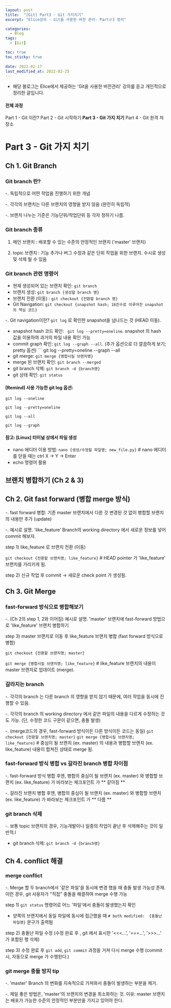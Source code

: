 ```yaml
---
layout: post
title:  "[Git] Part3 - Git 가지치기"
excerpt: "Elice강의 - Git을 사용한 버전 관리- Partㄹ3 정리"

categories:
  - Blog
tags:
  - [Git]

toc: true
toc_sticky: true
 
date: 2022-02-17
last_modified_at: 2022-02-25
---
```


* 해당 블로그는 Elice에서 제공하는 'Git을 사용한 버전관리' 강의를 듣고 개인적으로 정리한 글입니다.

#### 전체 과정
Part 1 - Git 이란?
Part 2 - Git 시작하기
**Part 3 - Git 가지 치기**
Part 4 - Git 원격 저장소  

# Part 3 - Git 가지 치기
## Ch 1. Git Branch
### Git branch 란? 
-. 독립적으로 어떤 작업을 진행하기 위한 개념

-. 각각의 브랜치는 다른 브랜치의 영향을 받지 않음 (완전히 독립적)

-. 브랜치 나누는 기준은 기능단위/작업단위 등 각자 정하기 나름.

### Git branch 종류
1) 메인 브랜치 : 배포할 수 있는 수준의 안정적인 브랜치 ('master' 브랜치)

2) topic 브랜치 : 기능 추가나 버그 수정과 같은 단위 작업을 위한 브랜치. 수시로 생성 및 삭제 될 수 있음

### Git branch 관련 명령어 
* 현재 생성되어 있는 브랜치 확인: ```git branch```
* 브랜치 생성: ```git branch {생성할 branch 명}```
* 브랜치 전환 (이동)  : ```git checkout {전환할 branch 명}```
* Git Navigation: ```git checkout {snapshot hash; 16진수로 이루어진 snapshot의 핵심 코드}``` 

-. Git navigation이란? ```git log``` 로 확인한 snapshot을 넘나드는 것 (HEAD 이동).

* snapshot hash 코드 확인: ``` git log --pretty=oneline```. snapshot 의 hash 값을 이용하여 과거의 파일 내용 확인 가능
* commit graph 확인: ``` git log --graph --all ```.  (추가 옵션으로 더 깔끔하게 보기; pretty 옵션) ``` git log --pretty=oneline --graph --all
* git merge: ``` git merge {병합시킬 브랜치명} ```
* merge 된 브랜치 확인: ``` git branch --merged ```
* git branch 삭제: ``` git branch -d {branch명} ```
* git 상태 확인: ``` git status ```

#### [Remind] 사용 가능한 git log 옵션: 

``` git log --oneline ``` 

``` git log --pretty=oneline ```

``` git log --all ```

``` git log --graph ```

#### 참고:  [Linux] 터미널 상에서 파일 생성
* nano 에디터 이용 방법: ``` nano {생성/수정할 파일명; new_file.py} ``` # nano 에디터를 닫을 때는 ctrl X -> Y -> Enter
* echo 명령어 활용


## 브랜치 병합하기 (Ch 2 & 3)
## Ch 2. Git fast forward (병합 merge 방식)
-. fast forward 병합: 기존 master 브랜치에서 다른 것 변경된 것 없이 병합할 브랜치의 내용만 추가 (update)  

-. 예시로 설명. 'like_feature' Branch의 working directory 에서 새로운 정보를 넣어 commit  해보자.

step 1) like_feature 로 브랜치 전환 (이동)

``` git checkout {전환할 브랜치명; like_feature} ``` # HEAD pointer 가 'like_feature' 브랜치를 가리키게 됨.

step 2) 신규 작업 후 commit -> 새로운 check point 가 생성됨.


## Ch 3. Git Merge 
### fast-forward 방식으로 병합해보기
-. (Ch 2의 step 1, 2와 이어짐) 예시로 설명. 'master' 브랜치에 fast-forward 방법으로 'like_feature' 브랜치 병합하기 

step 3) master 브랜치로 이동 후 like_feature 브랜치 병합 (fast forward 방식으로 병합)

``` git checkout {전환할 브랜치명; master} ```

``` git merge {병합시킬 브랜치명; like_feature} ``` # like_feature 브랜치의 내용이 master 브랜치로 업데이트 (merge).  

### 갈라지는 branch
-. 각각의 branch 는 다른 branch 의 영향을 받지 않기 때문에, 여러 작업을 동시에 진행할 수 있음.

-. 각각의 branch 의 working directory 에서 같은 파일의 내용을 다르게 수정하는 것도 가능. (단, 수정한 코드 구문이 같으면, 충돌 발생)

-. (merge코드의 경우, fast-forward 방식이든 다른 방식이든 코드는 동일) ``` git checkout {전환할 브랜치명; master} ``` ``` git merge {병합시킬 브랜치명; like_feature} ``` # 중심이 될 브랜치 (ex. master) 의 내용과 병합할 브랜치 (ex. like_feature) 내용이 합쳐진 상태로 merge 됨.

### fast-forward 방식 병합 vs 갈라진 branch 병합 차이점
-. fast-forward 방식 병합 후엔, 병합의 중심이 될 브랜치 (ex. master) 와 병합할 브랜치 (ex. like_feature) 가 바라보는 체크포인트 가 ** 같아짐 **

-. 갈라진 브랜치 병합 후엔, 병합의 중심이 될 브랜치 (ex. master) 와 병합할 브랜치 (ex. like_feature) 가 바라보는 체크포인트 가 ** 다름 **

### git branch 삭제
-. 보통 topic 브랜치의 경우, 기능개발이나 일종의 작업이 끝난 후 삭제해주는 것이 일반적.l
* git branch 삭제: ``` git branch -d {branch명} ```

## Ch 4. conflict 해결
### merge conflict
-. Merge 할 두 branch에서 '같은 파일'을 동시에 변경 했을 때 충돌 발생 가능성 존재. 이런 경우, git 사용자가 "직접" 충돌을 해결하여 merge 수행 가능

step 1) ``` git status ``` 명령어로 어느 '파일'에서 충돌이 발생했는지 확인
* 양쪽의 브랜치에서 동일 파일에 동시에 접근했을 때 ``` # both modified:  {충돌난 파일명} ``` 문구가 출력됨

step 2) 충돌난 파일 수정 (수정 완료 후 , git 에서 표시한 '<<<...', '===...', '>>>...' 가 포함된 행 삭제)

step 3) 수정 완료 후 ``` git add ```, ``` git commit ``` 과정을 거쳐 다시 merge 수행 (commit 시, 자동으로 merge 가 수행된다.)

### git merge 충돌 방지 tip
-. 'master' Branch 의 변화를 지속적으로 가져와서 충돌이 발생하는 부분을 제거.

-. 제일 좋은 방법은, 'master'의 브랜치의 변경을 최소화하는 것. 이유: master 브랜치는 배포가 가능한 수준의 안정적인 부분만을 가지고 있어야 한다.
